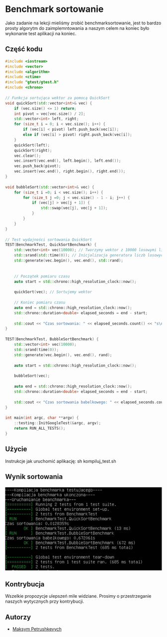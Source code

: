 # Benchmark sortowanie

Jako zadanie na lekcji mieliśmy zrobić benchmarksortowanie, jest to bardzo prosty algorytm do zaimplemntowania 
a naszym celem na koniec było wykonanie test aplikacji na koniec.

## Część kodu
```cpp
#include <iostream>
#include <vector>
#include <algorithm>
#include <ctime>
#include "gtest/gtest.h"
#include <chrono>

// Funkcja sortująca wektor za pomocą QuickSort
void quickSort(std::vector<int>& vec) {
    if (vec.size() <= 1) return;
    int pivot = vec[vec.size() / 2];
    std::vector<int> left, right;
    for (size_t i = 0; i < vec.size(); i++) {
        if (vec[i] < pivot) left.push_back(vec[i]);
        else if (vec[i] > pivot) right.push_back(vec[i]);
    }
    quickSort(left);
    quickSort(right);
    vec.clear();
    vec.insert(vec.end(), left.begin(), left.end());
    vec.push_back(pivot);
    vec.insert(vec.end(), right.begin(), right.end());
}

void bubbleSort(std::vector<int>& vec) {
	for (size_t i =0; i < vec.size(); i++) {
		for (size_t j =0; j < vec.size() - 1 - i; j++) {
			if (vec[j] > vec[j + 1]) {
				std::swap(vec[j], vec[j + 1]);
			}
		}
	}
}

// Test wydajności sortowania QuickSort
TEST(BenchmarkTest, QuickSortBenchmark) {
    std::vector<int> vec(10000); // Tworzymy wektor z 10000 losowymi liczbami
    std::srand(std::time(0)); // Inicjalizacja generatora liczb losowych
    std::generate(vec.begin(), vec.end(), std::rand);


    // Początek pomiaru czasu
    auto start = std::chrono::high_resolution_clock::now();

    quickSort(vec); // Sortujemy wektor

    // Koniec pomiaru czasu
    auto end = std::chrono::high_resolution_clock::now();
    std::chrono::duration<double> elapsed_seconds = end - start;

    std::cout << "Czas sortowania: " << elapsed_seconds.count() << "s\n";
}

TEST(BenchmarkTest, BubbleSortBenchmark) {
	std::vector<int> vec(10000);
	std::srand(time(0));
	std::generate(vec.begin(), vec.end(), rand);

	auto start = std::chrono::high_resolution_clock::now();

	bubbleSort(vec);

	auto end = std::chrono::high_resolution_clock::now();
	std::chrono::duration<double> elapsed_seconds = end - start;

	std::cout << "Czas sortowania babelkowego: " << elapsed_seconds.count() << "s\n";
}

int main(int argc, char **argv) {
    ::testing::InitGoogleTest(&argc, argv);
    return RUN_ALL_TESTS();
}
```

## Użycie

Instrukcje jak uruchomić aplikację: 
sh kompiluj_test.sh

## Wynik sortowania

![przykladowa grafika](Screenshot_1.png)

## Kontrybucja

Wszelkie propozycje ulepszeń mile widziane. Prosimy o przestrzeganie naszych wytycznych przy kontrybucji.

## Autorzy

- [Maksym Petrushkevych](https://github.com/meeq11)

